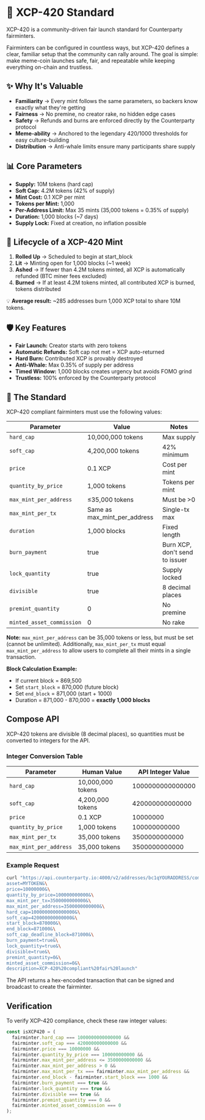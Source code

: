 # 🌿 XCP-420 Standard

XCP-420 is a community-driven fair launch standard for Counterparty fairminters.

Fairminters can be configured in countless ways, but XCP-420 defines a clear, familiar setup that the community can rally around. The goal is simple: make meme-coin launches safe, fair, and repeatable while keeping everything on-chain and trustless.

## ✨ Why It's Valuable

- **Familiarity** → Every mint follows the same parameters, so backers know exactly what they're getting
- **Fairness** → No premine, no creator rake, no hidden edge cases
- **Safety** → Refunds and burns are enforced directly by the Counterparty protocol
- **Meme-ability** → Anchored to the legendary 420/1000 thresholds for easy culture-building
- **Distribution** → Anti-whale limits ensure many participants share supply

## 📊 Core Parameters

- **Supply:** 10M tokens (hard cap)
- **Soft Cap:** 4.2M tokens (42% of supply)
- **Mint Cost:** 0.1 XCP per mint
- **Tokens per Mint:** 1,000
- **Per-Address Limit:** Max 35 mints (35,000 tokens = 0.35% of supply)
- **Duration:** 1,000 blocks (~7 days)
- **Supply Lock:** Fixed at creation, no inflation possible

## 🔄 Lifecycle of a XCP-420 Mint

1. **Rolled Up** → Scheduled to begin at start_block
2. **Lit** → Minting open for 1,000 blocks (~1 week)
3. **Ashed** → If fewer than 4.2M tokens minted, all XCP is automatically refunded (BTC miner fees excluded)
4. **Burned** → If at least 4.2M tokens minted, all contributed XCP is burned, tokens distributed

💡 **Average result:** ~285 addresses burn 1,000 XCP total to share 10M tokens.

## 🛡️ Key Features

- **Fair Launch:** Creator starts with zero tokens
- **Automatic Refunds:** Soft cap not met = XCP auto-returned
- **Hard Burn:** Contributed XCP is provably destroyed
- **Anti-Whale:** Max 0.35% of supply per address
- **Timed Window:** 1,000 blocks creates urgency but avoids FOMO grind
- **Trustless:** 100% enforced by the Counterparty protocol

## 📐 The Standard

XCP-420 compliant fairminters must use the following values:

| Parameter | Value | Notes |
|-----------|-------|-------|
| `hard_cap` | 10,000,000 tokens | Max supply |
| `soft_cap` | 4,200,000 tokens | 42% minimum |
| `price` | 0.1 XCP | Cost per mint |
| `quantity_by_price` | 1,000 tokens | Tokens per mint |
| `max_mint_per_address` | ≤35,000 tokens | Must be >0 |
| `max_mint_per_tx` | Same as max_mint_per_address | Single-tx max |
| `duration` | 1,000 blocks | Fixed length |
| `burn_payment` | true | Burn XCP, don't send to issuer |
| `lock_quantity` | true | Supply locked |
| `divisible` | true | 8 decimal places |
| `premint_quantity` | 0 | No premine |
| `minted_asset_commission` | 0 | No rake |

**Note:** `max_mint_per_address` can be 35,000 tokens or less, but must be set (cannot be unlimited). Additionally, `max_mint_per_tx` must equal `max_mint_per_address` to allow users to complete all their mints in a single transaction.

**Block Calculation Example:**
- If current block = 869,500
- Set `start_block` = 870,000 (future block)
- Set `end_block` = 871,000 (start + 1000)
- Duration = 871,000 - 870,000 = **exactly 1,000 blocks**

## Compose API

XCP-420 tokens are divisible (8 decimal places), so quantities must be converted to integers for the API.

### Integer Conversion Table

| Parameter | Human Value | API Integer Value |
|-----------|------------|-------------------|
| `hard_cap` | 10,000,000 tokens | 1000000000000000 |
| `soft_cap` | 4,200,000 tokens | 420000000000000 |
| `price` | 0.1 XCP | 10000000 |
| `quantity_by_price` | 1,000 tokens | 100000000000 |
| `max_mint_per_tx` | 35,000 tokens | 3500000000000 |
| `max_mint_per_address` | 35,000 tokens | 3500000000000 |

### Example Request

```bash
curl "https://api.counterparty.io:4000/v2/addresses/bc1qYOURADDRESS/compose/fairminter?\
asset=MYTOKEN&\
price=10000000&\
quantity_by_price=100000000000&\
max_mint_per_tx=3500000000000&\
max_mint_per_address=3500000000000&\
hard_cap=1000000000000000&\
soft_cap=420000000000000&\
start_block=870000&\
end_block=871000&\
soft_cap_deadline_block=871000&\
burn_payment=true&\
lock_quantity=true&\
divisible=true&\
premint_quantity=0&\
minted_asset_commission=0&\
description=XCP-420%20compliant%20fair%20launch"
```

The API returns a hex-encoded transaction that can be signed and broadcast to create the fairminter.

## Verification

To verify XCP-420 compliance, check these raw integer values:

```javascript
const isXCP420 = (
  fairminter.hard_cap === 1000000000000000 &&
  fairminter.soft_cap === 420000000000000 &&
  fairminter.price === 10000000 &&
  fairminter.quantity_by_price === 100000000000 &&
  fairminter.max_mint_per_address <= 3500000000000 &&
  fairminter.max_mint_per_address > 0 &&
  fairminter.max_mint_per_tx === fairminter.max_mint_per_address &&
  fairminter.end_block - fairminter.start_block === 1000 &&
  fairminter.burn_payment === true &&
  fairminter.lock_quantity === true &&
  fairminter.divisible === true &&
  fairminter.premint_quantity === 0 &&
  fairminter.minted_asset_commission === 0
);
```


